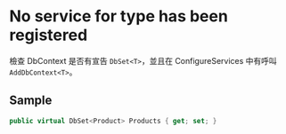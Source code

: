 # No service for type has been registered

檢查 DbContext 是否有宣告 `DbSet<T>`，並且在 ConfigureServices 中有呼叫 `AddDbContext<T>`。

## Sample

```C#
public virtual DbSet<Product> Products { get; set; }
```